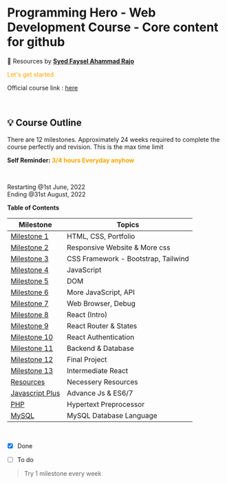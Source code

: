 # Programming Hero - Web Development Course - Core content for github  

:beginner: Resources by **[Syed Faysel Ahammad Rajo](https://syedfaysel.github.io)**  

<font  color="orange">Let's get started </font>  

Official course link : [here](https://web.programming-hero.com)  

<br>

## :bulb: Course Outline  
There are 12 milestones. Approximately 24 weeks required to complete the course perfectly and revision. This is the max time limit 

<p style="font-weight:bold">Self Reminder: <span style="color:orange">3/4 hours Everyday anyhow</span> </p><br>

Restarting @1st June, 2022  
Ending @31st August, 2022

**Table of Contents**

Milestone | Topics 
----------|-----------
[Milestone 1](M1) | HTML, CSS, Portfolio
[Milestone 2](M2) | Responsive Website & More css
[Milestone 3](M3) | CSS Framework - Bootstrap, Tailwind
[Milestone 4](M4) | JavaScript
[Milestone 5](M5) | DOM
[Milestone 6](M6) | More JavaScript, API
[Milestone 7](M7) | Web Browser, Debug
[Milestone 8](M8) | React (Intro)
[Milestone 9](M9) | React Router & States
[Milestone 10](M10) | React Authentication
[Milestone 11](M11) | Backend & Database
[Milestone 12](M12) | Final Project 
[Milestone 13](M13) | Intermediate React
[Resources](Resources) | Necessery Resources
[Javascript Plus](./Javascript%20plus/) | Advance Js & ES6/7
[PHP](/PHP) | Hypertext Preprocessor
[MySQL](/MySQL) | MySQL Database Language

<br>


- [x] Done
- [ ] To do


> Try 1 milestone every week

